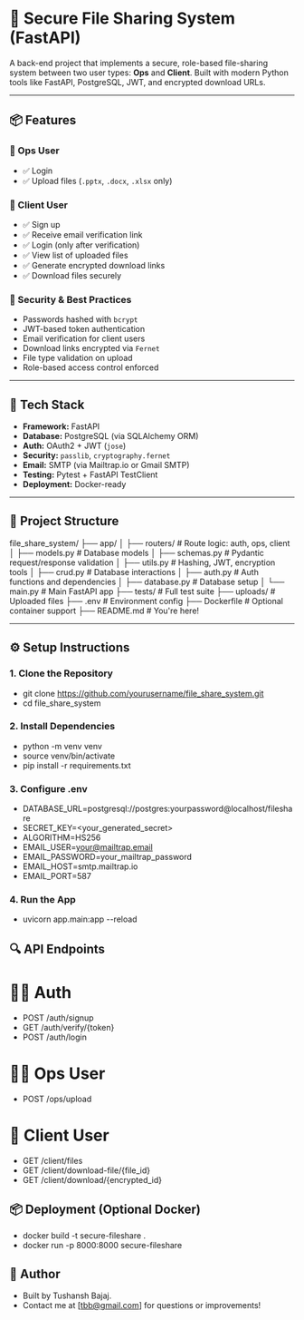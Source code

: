 # 🔐 Secure File Sharing System (FastAPI)

A back-end project that implements a secure, role-based file-sharing system between two user types: **Ops** and **Client**. Built with modern Python tools like FastAPI, PostgreSQL, JWT, and encrypted download URLs.

---

## 📦 Features

### 👤 Ops User
- ✅ Login
- ✅ Upload files (`.pptx`, `.docx`, `.xlsx` only)

### 👥 Client User
- ✅ Sign up
- ✅ Receive email verification link
- ✅ Login (only after verification)
- ✅ View list of uploaded files
- ✅ Generate encrypted download links
- ✅ Download files securely

### 🔐 Security & Best Practices
- Passwords hashed with `bcrypt`
- JWT-based token authentication
- Email verification for client users
- Download links encrypted via `Fernet`
- File type validation on upload
- Role-based access control enforced

---

## 🧰 Tech Stack

- **Framework:** FastAPI
- **Database:** PostgreSQL (via SQLAlchemy ORM)
- **Auth:** OAuth2 + JWT (`jose`)
- **Security:** `passlib`, `cryptography.fernet`
- **Email:** SMTP (via Mailtrap.io or Gmail SMTP)
- **Testing:** Pytest + FastAPI TestClient
- **Deployment:** Docker-ready

---

## 🚀 Project Structure

file_share_system/
├── app/
│ ├── routers/ # Route logic: auth, ops, client
│ ├── models.py # Database models
│ ├── schemas.py # Pydantic request/response validation
│ ├── utils.py # Hashing, JWT, encryption tools
│ ├── crud.py # Database interactions
│ ├── auth.py # Auth functions and dependencies
│ ├── database.py # Database setup
│ └── main.py # Main FastAPI app
├── tests/ # Full test suite
├── uploads/ # Uploaded files
├── .env # Environment config
├── Dockerfile # Optional container support
├── README.md # You're here!


---

## ⚙️ Setup Instructions

### 1. Clone the Repository

- git clone https://github.com/yourusername/file_share_system.git
- cd file_share_system

### 2. Install Dependencies

- python -m venv venv
- source venv/bin/activate
- pip install -r requirements.txt

### 3. Configure .env

- DATABASE_URL=postgresql://postgres:yourpassword@localhost/fileshare
- SECRET_KEY=<your_generated_secret>
- ALGORITHM=HS256
- EMAIL_USER=your@mailtrap.email
- EMAIL_PASSWORD=your_mailtrap_password
- EMAIL_HOST=smtp.mailtrap.io
- EMAIL_PORT=587

### 4. Run the App

- uvicorn app.main:app --reload

## 🔍 API Endpoints
# 🧑‍💼 Auth
- POST /auth/signup
- GET /auth/verify/{token}
- POST /auth/login

# 🧑‍🏭 Ops User
- POST /ops/upload

# 👤 Client User
- GET /client/files
- GET /client/download-file/{file_id}
- GET /client/download/{encrypted_id}

## 📦 Deployment (Optional Docker)

- docker build -t secure-fileshare .
- docker run -p 8000:8000 secure-fileshare

## 🙌 Author
- Built by Tushansh Bajaj.
- Contact me at [tbb@gmail.com] for questions or improvements!